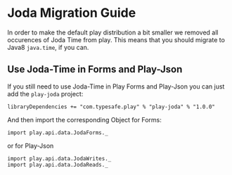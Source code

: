 <!--- Copyright (C) 2009-2016 Lightbend Inc. <https://www.lightbend.com> -->
# Joda Migration Guide

In order to make the default play distribution a bit smaller we removed all occurences of Joda Time from play.
This means that you should migrate to Java8 `java.time`, if you can.

## Use Joda-Time in Forms and Play-Json

If you still need to use Joda-Time in Play Forms and Play-Json you can just add the `play-joda` project:

```
libraryDependencies += "com.typesafe.play" % "play-joda" % "1.0.0"
```

And then import the corresponding Object for Forms:

```
import play.api.data.JodaForms._
```

or for Play-Json

```
import play.api.data.JodaWrites._
import play.api.data.JodaReads._
```